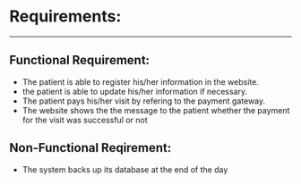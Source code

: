 # Requirements:
----------------------------------------------
## Functional Requirement:
- The patient is able to register his/her information in the website.
- the patient is able to update his/her information if necessary.
- The patient pays his/her visit by refering to the payment gateway.
- The website shows the the message to the patient whether the payment for the visit was successful or not


## Non-Functional Reqirement:
- The system backs up its database at the end of the day

